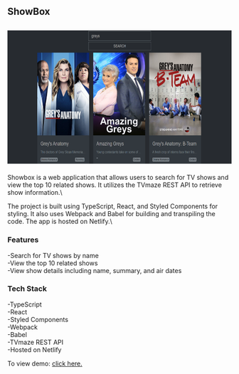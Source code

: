 ## ShowBox

<h2 align="center">
  <img src="assets\preview.png" alt="" width="600px" height="300px" />
  <br>
</h2>

Showbox is a web application that allows users to search for TV shows and view the top 10 related shows. It utilizes the TVmaze REST API to retrieve show information.\

The project is built using TypeScript, React, and Styled Components for styling. It also uses Webpack and Babel for building and transpiling the code. The app is hosted on Netlify.\

### Features
-Search for TV shows by name\
-View the top 10 related shows\
-View show details including name, summary, and air dates

### Tech Stack
-TypeScript\
-React\
-Styled Components\
-Webpack\
-Babel\
-TVmaze REST API\
-Hosted on Netlify

To view demo: [click here.](https://showbox-app.netlify.app/)
